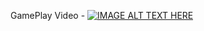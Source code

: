 GamePlay Video - 
[![IMAGE ALT TEXT HERE](https://www.youtube.com/watch?v=53xXhhf6s7g)](https://www.youtube.com/watch?v=53xXhhf6s7g)
